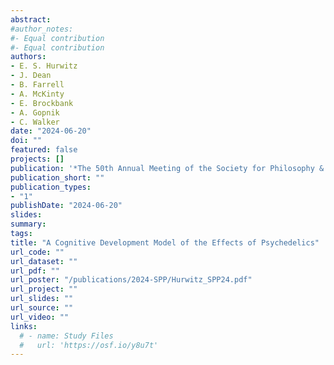 ```yaml
---
abstract: 
#author_notes:
#- Equal contribution
#- Equal contribution
authors:
- E. S. Hurwitz
- J. Dean
- B. Farrell
- A. McKinty
- E. Brockbank
- A. Gopnik
- C. Walker
date: "2024-06-20"
doi: ""
featured: false
projects: []
publication: '*The 50th Annual Meeting of the Society for Philosophy & Psychology*. West Lafayette, IN: Society for Philosophy & Psychology'
publication_short: ""
publication_types:
- "1"
publishDate: "2024-06-20"
slides: 
summary: 
tags:
title: "A Cognitive Development Model of the Effects of Psychedelics"
url_code: ""
url_dataset: ""
url_pdf: ""
url_poster: "/publications/2024-SPP/Hurwitz_SPP24.pdf"
url_project: ""
url_slides: ""
url_source: ""
url_video: ""
links:
  # - name: Study Files
  #   url: 'https://osf.io/y8u7t'
---
```


